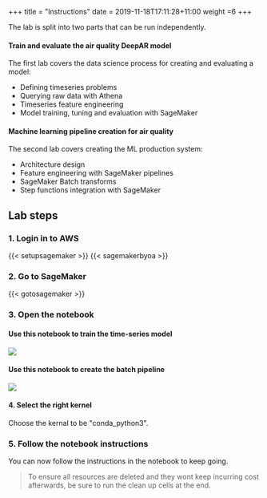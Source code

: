 +++
title = "Instructions"
date = 2019-11-18T17:11:28+11:00
weight =6
+++

The lab is split into two parts that can be run independently.

#### Train and evaluate the air quality DeepAR model
The first lab covers the data science process for creating and evaluating a model:
- Defining timeseries problems
- Querying raw data with Athena
- Timeseries feature engineering
- Model training, tuning and evaluation with SageMaker

#### Machine learning pipeline creation for air quality 
The second lab covers creating the ML production system:
- Architecture design
- Feature engineering with SageMaker pipelines
- SageMaker Batch transforms
- Step functions integration with SageMaker


## Lab steps

### 1. Login in to AWS
{{< setupsagemaker >}}
{{< sagemakerbyoa >}}


### 2. Go to SageMaker

{{< gotosagemaker >}}


### 3. Open the notebook 

#### Use this notebook to train the time-series model

![](/images/module-forecasting/lab1_notebook_01_train_and_evaluate_air_quality_deepar_model.png)


#### Use this notebook to create the batch pipeline

![](/images/module-forecasting/lab1_notebook_02_manual_ml_pipeline_creation_for_air_quality_forecasting.png)


#### 4. Select the right kernel
Choose the kernal to be "conda_python3". 


### 5. Follow the notebook instructions
You can now follow the instructions in the notebook to keep going.
> To ensure all resources are deleted and they wont keep incurring cost afterwards, be sure to run the clean up cells at the end.